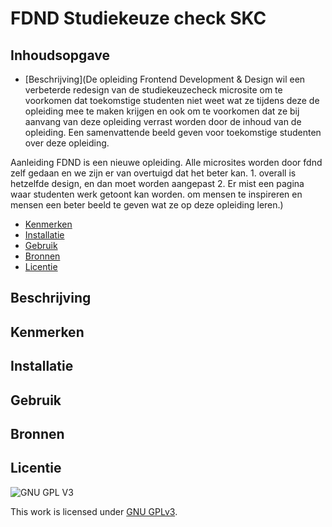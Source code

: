 

# FDND Studiekeuze check SKC
<!-- -->

## Inhoudsopgave

  * [Beschrijving](De opleiding Frontend Development & Design wil een verbeterde redesign van de studiekeuzecheck microsite om te voorkomen dat toekomstige studenten niet weet wat ze tijdens deze de opleiding mee te maken krijgen en ook om te voorkomen dat ze bij aanvang van deze opleiding verrast worden door de inhoud van de opleiding. Een samenvattende beeld geven voor toekomstige studenten over deze opleiding.

Aanleiding FDND is een nieuwe opleiding. Alle microsites worden door fdnd zelf gedaan en we zijn er van overtuigd dat het beter kan. 1. overall is hetzelfde design, en dan moet worden aangepast 2. Er mist een pagina waar studenten werk getoont kan worden. om mensen te inspireren en mensen een beter beeld te geven wat ze op deze opleiding leren.)
  * [Kenmerken](#kenmerken)
  * [Installatie](#installatie)
  * [Gebruik](#gebruik)
  * [Bronnen](#bronnen)
  * [Licentie](#licentie)

## Beschrijving
<!-- In de Beschrijving staat hoe je project er uit ziet, hoe het werkt en wat je ![Screenshot (190)](https://user-images.githubusercontent.com/90189815/150414548-04e76b6f-0f6b-4891-af8e-e117e3237d2f.png)
er mee kan. -->
<!-- Voeg een mooie poster visual toe 📸 -->
<!--  🌐 ![image](https://user-images.githubusercontent.com/90189815/150414633-b562bf0d-7217-4962-a01c-f20aa713c06e.png)
-->

## Kenmerken
<!-- Bij Kenmerken staat welke technieken zijn gebruikt en hoe. Wat is de HTML structuur? Wat zijn de belangrijkste dingen in CSS? Wat is er met Javascript gedaan en hoe? Misschien heb je een framwork of library gebruikt? -->

## Installatie

## Gebruik

## Bronnen

## Licentie

![GNU GPL V3](https://www.gnu.org/graphics/gplv3-127x51.png)

This work is licensed under [GNU GPLv3](./LICENSE).
